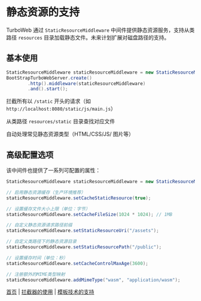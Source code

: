 # 静态资源的支持

TurboWeb 通过 `StaticResourceMiddleware` 中间件提供静态资源服务，支持从类路径 `resources` 目录加载静态文件。未来计划扩展对磁盘路径的支持。

## 基本使用

```java
StaticResourceMiddleware staticResourceMiddleware = new StaticResourceMiddleware();
BootStrapTurboWebServer.create()
        .http().middleware(staticResourceMiddleware)
        .and().start();
```

拦截所有以 `/static` 开头的请求（如 `http://localhost:8080/static/js/main.js`）

从类路径 `resources/static` 目录查找对应文件

自动处理常见静态资源类型（HTML/CSS/JS/ 图片等）

## 高级配置选项

该中间件也提供了一系列可配置的属性：

```java
StaticResourceMiddleware staticResourceMiddleware = new StaticResourceMiddleware();

// 启用静态资源缓存（生产环境推荐）
staticResourceMiddleware.setCacheStaticResource(true);

// 设置缓存文件大小上限（单位：字节）
staticResourceMiddleware.setCacheFileSize(1024 * 1024); // 1MB

// 自定义静态资源请求路径前缀
staticResourceMiddleware.setStaticResourceUri("/assets");

// 自定义类路径下的静态资源目录
staticResourceMiddleware.setStaticResourcePath("/public");

// 设置缓存时间（单位：秒）
staticResourceMiddleware.setCacheControlMaxAge(3600);

// 注册额外的MIME类型映射
staticResourceMiddleware.addMimeType("wasm", "application/wasm");
```



[首页](./README.md) | [拦截器的使用](./interceptor.md) | [模板技术的支持](./template.md)
